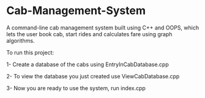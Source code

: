 # Cab-Management-System
A command-line cab management system built using C++ and OOPS, which lets the user book cab, start rides and calculates fare using graph algorithms.

To run this project:

1- Create a database of the cabs using EntryInCabDatabase.cpp

2- To view the database you just created use ViewCabDatabase.cpp

3- Now you are ready to use the system, run index.cpp

